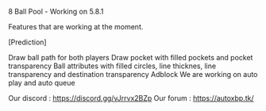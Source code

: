 8 Ball Pool - Working on 5.8.1

Features that are working at the moment.

[Prediction]

Draw ball path for both players
Draw pocket with filled pockets and pocket transparency
Ball attributes with filled circles, line thicknes, line transparency and destination transparency
Adblock
We are working on auto play and auto queue

Our discord : https://discord.gg/vJrrvx2BZp Our forum : https://autoxbp.tk/
